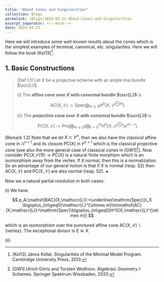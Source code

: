 ```yaml
---
title: "About Cones and Singularities"
collection: Blogs
permalink: /Blogs/2024-03-21-About-Cones-and-Singularities
excerpt_separator: <!--more-->
date: 2024-03-21
---
```

Here we will introduce some well-known results about the cones which is the simplest examples of terminal, canonical, etc. singularities.
Here we will follow the book [Kol13][^1].
<!--more-->

## 1. Basic Constructions

> [Def 1.1] Let $X$ be a projective scheme with an ample line bundle $\scr{L}$.
>
> (i) The **affine cone over $X$ with conormal bundle $\scr{L}$** is
> 
> $$
> \mathsf{AC}(X,\mathscr{L}):=\mathrm{Spec}\bigoplus_{m\geq0}H^0(X,\mathscr{L}^{\otimes m}).
> $$
>
> (ii) The **projective cone over $X$ with conormal bundle $\scr{L}$** is
> 
> $$
> \mathsf{PC}(X,\mathscr{L}):=\mathrm{Proj}\bigoplus_{m\geq0}\left(\bigoplus_{r=0}^m H^0(X,\mathscr{L}^{\otimes r})x^{m-r}\right).
> $$

[Remark 1.2] Note that we let $X\subset\mathbb{P}^n$, then we also have the classical affine cone in $\mathbb{A}^{n+1}$ and its closure $\mathsf{PC}(X)$ in $\mathbb{P}^{n+1}$ which is the classical projective cone (see also the more general case of classical cones in [GW1][^2]). Now consider $\mathsf{PC}(X,\mathscr{O}(1))\to\mathsf{PC}(X)$ is a natural finite morphism which is an isomorphism away from the vertex. If $X$ normal, then this is a normalization. So an advantage of our general notion is that if $X$ is normal (resp. S2) then
$\mathsf{AC}(X,\mathscr{L})$ and $\mathsf{PC}(X,\mathscr{L})$ are also normal (resp. S2). $\blacktriangleleft$

Now we a natural partial resolution in both cases:

(i) We have

$$
p_A:\mathsf{BAC}(X,\mathscr{L}):=\underline{\mathrm{Spec}}\_X \bigoplus_{m\geq0}\mathscr{L}^{\otimes m}\to\mathsf{AC}(X,\mathscr{L})=\mathrm{Spec}\bigoplus_{m\geq0}H^0(X,\mathscr{L}^{\otimes m})
$$

which is an isomorphism over the punctured affine cone $\mathsf{AC}(X,\mathscr{L})\backslash\{\text{vertex}\}$. The exceptional divisor is $E\cong X$.

(ii)



[^1]: [Kol13] János Kollár. Singularities of the Minimal Model Program. Cambridge University Press, 2013.

[^2]: [GW1] Ulrich Görtz and Torsten Wedhorn. Algebraic Geometry I: Schemes. Springer Spektrum Wiesbaden, 2020.
